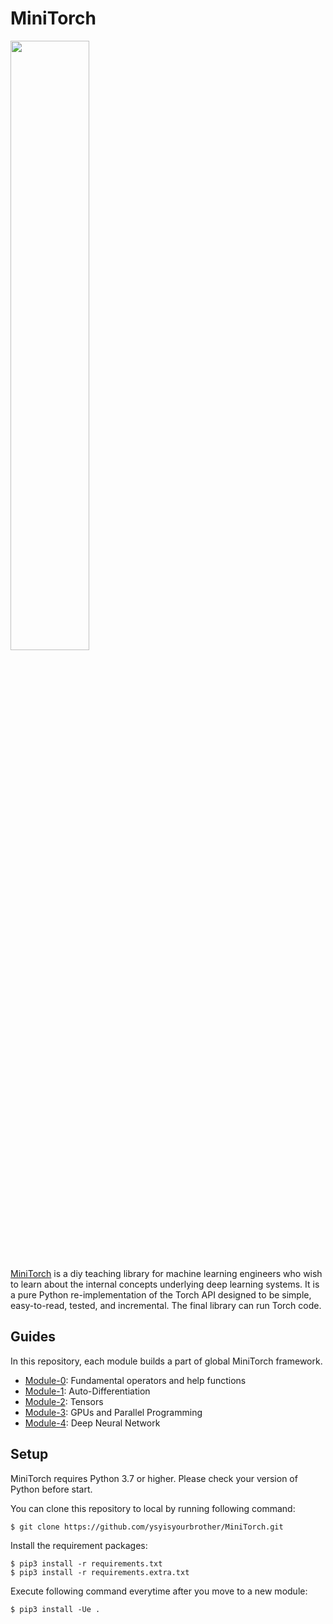 # MiniTorch

<img src="https://minitorch.github.io/minitorch.svg" width="50%px">

[MiniTorch](https://github.com/minitorch/) is a diy teaching library for machine learning engineers who wish to learn about the internal concepts underlying deep learning systems. It is a pure Python re-implementation of the Torch API designed to be simple, easy-to-read, tested, and incremental. The final library can run Torch code.

## Guides

In this repository, each module builds a part of global MiniTorch framework.

- [Module-0](https://github.com/ysyisyourbrother/MiniTorch/tree/master/Module-0): Fundamental operators and help functions
- [Module-1](https://github.com/ysyisyourbrother/MiniTorch/tree/master/Module-1): Auto-Differentiation
- [Module-2](https://github.com/ysyisyourbrother/MiniTorch/tree/master/Module-2): Tensors
- [Module-3](https://github.com/ysyisyourbrother/MiniTorch/tree/master/Module-3): GPUs and Parallel Programming
- [Module-4](https://github.com/ysyisyourbrother/MiniTorch/tree/master/Module-4): Deep Neural Network

## Setup

MiniTorch requires Python 3.7 or higher. Please check your version of Python before start.

You can clone this repository to local by running following command:

```
$ git clone https://github.com/ysyisyourbrother/MiniTorch.git
```

Install the requirement packages:

```
$ pip3 install -r requirements.txt
$ pip3 install -r requirements.extra.txt
```

Execute following command everytime after you move to a new module:

```
$ pip3 install -Ue .
```